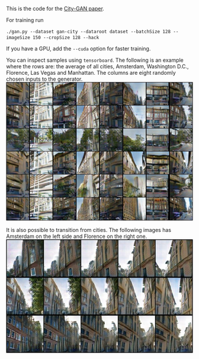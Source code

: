 This is the code for the [City-GAN paper](https://arxiv.org/abs/1907.05280).

For training run 

    ./gan.py --dataset gan-city --dataroot dataset --batchSize 128 --imageSize 150 --cropSize 128 --hack
    
If you have a GPU, add the `--cuda` option for faster training.

You can inspect samples using `tensorboard`. The following is an example where the rows are: the average of all cities, Amsterdam, Washington D.C., Florence, Las Vegas and Manhattan. The columns are eight randomly chosen inputs to the generator. 
![Image of Stanford Dataset](figures/good_hack_stanford_dataset.jpg)

It is also possible to transition from cities. The following images has Amsterdam on the left side and Florence on the right one.
![Amsterdam to Florence](figures/amsterdam_florence/merged.jpg)
